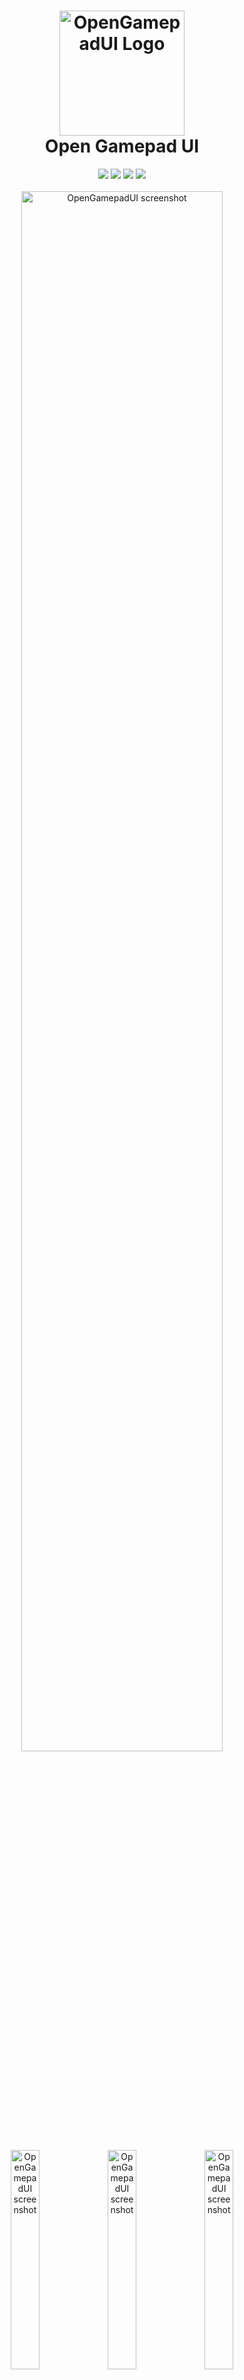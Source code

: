 <h1 align="center">
  <img src="https://raw.githubusercontent.com/ShadowBlip/OpenGamepadUI/main/icon.svg" alt="OpenGamepadUI Logo" width="200">
  <br>
  Open Gamepad UI
</h1>

<p align="center">
  <a href="https://github.com/ShadowBlip/OpenGamepadUI/stargazers"><img src="https://img.shields.io/github/stars/ShadowBlip/OpenGamepadUI" /></a>
  <a href="https://github.com/ShadowBlip/OpenGamepadUI/commits/main"><img src="https://img.shields.io/github/last-commit/ShadowBlip/OpenGamepadUI.svg" /></a>
  <a href="https://github.com/ShadowBlip/OpenGamepadUI/blob/main/LICENSE"><img src="https://img.shields.io/github/license/ShadowBlip/OpenGamepadUI" /></a>
  <a href="https://discord.gg/fKsUbrt"><img src="https://img.shields.io/badge/discord-server-%235865F2" /></a>
  <br>
  <br>
  <img src="https://raw.githubusercontent.com/ShadowBlip/OpenGamepadUI/main/docs/media/screenshot01.png" alt="OpenGamepadUI screenshot" width="80%">
  <p align="center" width="100%">
    <img src="https://raw.githubusercontent.com/ShadowBlip/OpenGamepadUI/main/docs/media/screenshot02.png" alt="OpenGamepadUI screenshot" width="30%">
    <img src="https://raw.githubusercontent.com/ShadowBlip/OpenGamepadUI/main/docs/media/screenshot03.png" alt="OpenGamepadUI screenshot" width="30%">
    <img src="https://raw.githubusercontent.com/ShadowBlip/OpenGamepadUI/main/docs/media/screenshot04.png" alt="OpenGamepadUI screenshot" width="30%">
  </p>
</p>

## About

Open Gamepad UI is a free and open source game launcher and overlay written using the
[Godot Game Engine 4](https://godotengine.org/) designed with a gamepad native
experience in mind. Its goal is to provide an open and extendable foundation
to launch and play games. It also implements a gamepad input system that can allow
you to remap gamepad input to mouse and keyboard inputs.

> :warning: NOTE: This project is currently in the very early stages of development.

## Features

- In-game overlay menus
- Power tools (TDP control, SMT, etc.) through [PowerStation](https://github.com/ShadowBlip/PowerStation)
- Fully configurable gamepad input (buttons, axes, mouse & keyboard, etc.) through [InputPlumber](https://github.com/ShadowBlip/InputPlumber/)
- Per-game customizable gamepad profiles
- Launch games from multiple sources
- Automatic artwork downloading
- Plugin architecture

## Documentation

You can [read documentation](https://opengamepadui.readthedocs.io/) about how to use and develop for the project here:

- [Install Guide](https://opengamepadui.readthedocs.io/en/latest/getting_started/installation/index.html)
- [User Guide](https://opengamepadui.readthedocs.io/en/latest/getting_started/usage.html)
- [Developer Guide](https://opengamepadui.readthedocs.io/en/latest/contributing/development/index.html)
- [Plugin Guide](https://opengamepadui.readthedocs.io/en/latest/plugins/introduction.html)

## License

OpenGamepadUI is licensed under THE GNU GPLv3+. See LICENSE for details.
